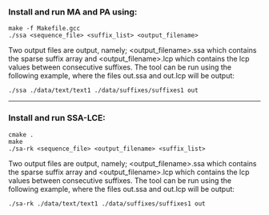 ### Install and run MA and PA using:

```
make -f Makefile.gcc
./ssa <sequence_file> <suffix_list> <output_filename>
```

Two output files are output, namely; <output_filename>.ssa which contains the sparse suffix array and <output_filename>.lcp which contains the lcp values between consecutive suffixes. The tool can be run using the following example, where the files out.ssa and out.lcp will be output:

```
./ssa ./data/text/text1 ./data/suffixes/suffixes1 out
```
________________________________

### Install and run SSA-LCE:

```
cmake .
make
./sa-rk <sequence_file> <output_filename> <suffix_list> 
```

Two output files are output, namely; <output_filename>.ssa which contains the sparse suffix array and <output_filename>.lcp which contains the lcp values between consecutive suffixes. The tool can be run using the following example, where the files out.ssa and out.lcp will be output:

```
./sa-rk ./data/text/text1 ./data/suffixes/suffixes1 out
```
